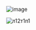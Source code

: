 ![image](https://github.com/s1AINT/Lab12T1P1/assets/61393303/f04b4195-1398-4555-8098-70d96c66809e)

![л12т1п1](https://github.com/s1AINT/Lab12T1P1/assets/61393303/a8ba6989-1c98-41ae-a7f4-73445a0d4bf6)
